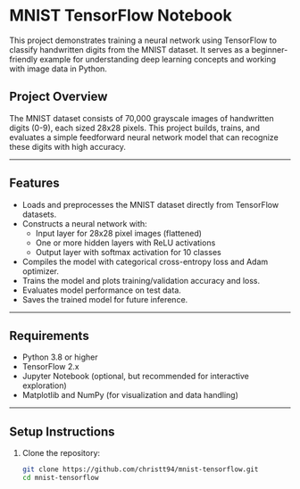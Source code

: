 # MNIST TensorFlow Notebook

This project demonstrates training a neural network using TensorFlow to classify handwritten digits from the MNIST dataset. It serves as a beginner-friendly example for understanding deep learning concepts and working with image data in Python.

## Project Overview

The MNIST dataset consists of 70,000 grayscale images of handwritten digits (0-9), each sized 28x28 pixels. This project builds, trains, and evaluates a simple feedforward neural network model that can recognize these digits with high accuracy.

---

## Features

- Loads and preprocesses the MNIST dataset directly from TensorFlow datasets.
- Constructs a neural network with:
  - Input layer for 28x28 pixel images (flattened)
  - One or more hidden layers with ReLU activations
  - Output layer with softmax activation for 10 classes
- Compiles the model with categorical cross-entropy loss and Adam optimizer.
- Trains the model and plots training/validation accuracy and loss.
- Evaluates model performance on test data.
- Saves the trained model for future inference.

---

## Requirements

- Python 3.8 or higher
- TensorFlow 2.x
- Jupyter Notebook (optional, but recommended for interactive exploration)
- Matplotlib and NumPy (for visualization and data handling)

---

## Setup Instructions

1. Clone the repository:
   ```bash
   git clone https://github.com/christt94/mnist-tensorflow.git
   cd mnist-tensorflow
